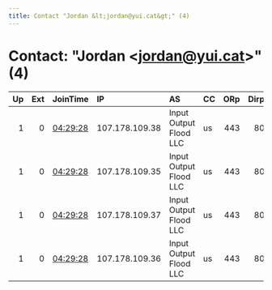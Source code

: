 ```yaml
---
title: Contact "Jordan &lt;jordan@yui.cat&gt;" (4)
---
```


# Contact: "Jordan &lt;jordan@yui.cat&gt;" (4)

|   Up |   Ext | JoinTime                                                                                            | IP             | AS                     | CC   |   ORp |   Dirp | OS   | Version   | Nickname   |   eFamMembers |
|-----:|------:|:----------------------------------------------------------------------------------------------------|:---------------|:-----------------------|:-----|------:|-------:|:-----|:----------|:-----------|--------------:|
|    1 |     0 | [04:29:28](https://metrics.torproject.org/rs.html#details/1E6CE7745448CA9D1D72FF41DDBD8DF61702147C) | 107.178.109.38 | Input Output Flood LLC | us   |   443 |     80 | BSD  | 0.4.1.6   | yuicat7    |             7 |
|    1 |     0 | [04:29:28](https://metrics.torproject.org/rs.html#details/A32F5A90282F24ABD0374BF9094D5D118405EEDD) | 107.178.109.35 | Input Output Flood LLC | us   |   443 |     80 | BSD  | 0.4.1.6   | yuicat4    |             7 |
|    1 |     0 | [04:29:28](https://metrics.torproject.org/rs.html#details/EC39A70ED6D3C8EEF7505CEAC7AC47C3B61034EB) | 107.178.109.37 | Input Output Flood LLC | us   |   443 |     80 | BSD  | 0.4.1.6   | yuicat6    |             7 |
|    1 |     0 | [04:29:28](https://metrics.torproject.org/rs.html#details/F91A5D4DC323AC09CB19E1A36524AAF6E0754B10) | 107.178.109.36 | Input Output Flood LLC | us   |   443 |     80 | BSD  | 0.4.1.6   | yuicat5    |             7 |
